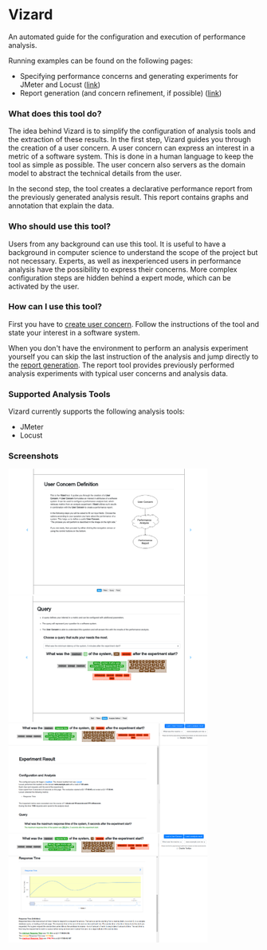 # Vizard

An automated guide for the configuration and execution of performance analysis.

Running examples can be found on the following pages:
- Specifying performance concerns and generating experiments for JMeter and Locust ([link](http://declare-project.github.io/Vizard/Definition))
- Report generation (and concern refinement, if possible) ([link](http://declare-project.github.io/Vizard/Report))


### What does this tool do?

The idea behind Vizard is to simplify the configuration of analysis tools and the extraction of these results.
In the first step, Vizard guides you through the creation of a user concern.
A user concern can express an interest in a metric of a software system.
This is done in a human language to keep the tool as simple as possible. 
The user concern also servers as the domain model to abstract the technical details from the user. 

In the second step, the tool creates a declarative performance report from the previously generated analysis result.
This report contains graphs and annotation that explain the data.

### Who should use this tool?

Users from any background can use this tool. 
It is useful to have a background in computer science to understand the scope of the project but not necessary.
Experts, as well as inexperienced users in performance analysis have the possibility to express their concerns.
More complex configuration steps are hidden behind a expert mode, which can be activated by the user.

### How can I use this tool?

First you have to [create user concern](http://declare-project.github.io/Vizard/Definition). 
Follow the instructions of the tool and state your interest in a software system.

When you don't have the environment to perform an analysis experiment yourself you can 
skip the last instruction of the analysis and jump directly to the [report generation](http://declare-project.github.io/Vizard/Report).
The report tool provides previously performed analysis experiments with typical user concerns and analysis data.

### Supported Analysis Tools

Vizard currently supports the following analysis tools:

- JMeter
- Locust

### Screenshots

<img alt="User Concern Definition Welcome" src="https://github.com/DECLARE-Project/Vizard/blob/master/docs/images/def_1.png" width="400px"/>
<img alt="User Concern Definition Query" src="https://github.com/DECLARE-Project/Vizard/blob/master/docs/images/def_2.png" width="400px"/>
<img alt="User Concern Report Overview" src="https://github.com/DECLARE-Project/Vizard/blob/master/docs/images/rep_1.png" width="400px"/>
<img alt="User Concern Report Graph" src="https://github.com/DECLARE-Project/Vizard/blob/master/docs/images/rep_2.png" width="400px"/>
